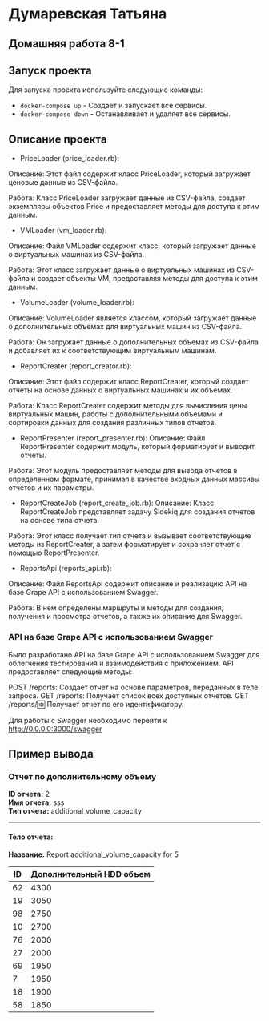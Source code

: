 # Думаревская Татьяна

## Домашняя работа 8-1

## Запуск проекта

Для запуска проекта используйте следующие команды:

- `docker-compose up` - Создает и запускает все сервисы.
- `docker-compose down` - Останавливает и удаляет все сервисы.

## Описание проекта
* PriceLoader (price_loader.rb):

Описание: Этот файл содержит класс PriceLoader, который загружает ценовые данные из CSV-файла.

Работа: Класс PriceLoader загружает данные из CSV-файла, создает экземпляры объектов Price и предоставляет методы для доступа к этим данным.

* VMLoader (vm_loader.rb):

Описание: Файл VMLoader содержит класс, который загружает данные о виртуальных машинах из CSV-файла.

Работа: Этот класс загружает данные о виртуальных машинах из CSV-файла и создает объекты VM, предоставляя методы для доступа к этим данным.

* VolumeLoader (volume_loader.rb):

Описание: VolumeLoader является классом, который загружает данные о дополнительных объемах для виртуальных машин из CSV-файла.

Работа: Он загружает данные о дополнительных объемах из CSV-файла и добавляет их к соответствующим виртуальным машинам.

* ReportCreater (report_creator.rb):

Описание: Этот файл содержит класс ReportCreater, который создает отчеты на основе данных о виртуальных машинах и их объемах.

Работа: Класс ReportCreater содержит методы для вычисления цены виртуальных машин, работы с дополнительными объемами и сортировки данных для создания различных типов отчетов.

* ReportPresenter (report_presenter.rb):
Описание: Файл ReportPresenter содержит модуль, который форматирует и выводит отчеты.

Работа: Этот модуль предоставляет методы для вывода отчетов в определенном формате, принимая в качестве входных данных массивы отчетов и их параметры.

* ReportCreateJob (report_create_job.rb):
Описание: Класс ReportCreateJob представляет задачу Sidekiq для создания отчетов на основе типа отчета.

Работа: Этот класс получает тип отчета и вызывает соответствующие методы из ReportCreater, а затем форматирует и сохраняет отчет с помощью ReportPresenter.

* ReportsApi (reports_api.rb):

Описание: Файл ReportsApi содержит описание и реализацию API на базе Grape API с использованием Swagger.

Работа: В нем определены маршруты и методы для создания, получения и просмотра отчетов, а также их описание для Swagger.

### API на базе Grape API с использованием Swagger
Было разработано API на базе Grape API с использованием Swagger для облегчения тестирования и взаимодействия с приложением. API предоставляет следующие методы:

POST /reports: Создает отчет на основе параметров, переданных в теле запроса.
GET /reports: Получает список всех доступных отчетов.
GET /reports/:id: Получает отчет по его идентификатору.

Для работы с Swagger необходимо перейти к http://0.0.0.0:3000/swagger

## Пример вывода 

### Отчет по дополнительному объему

**ID отчета:** 2  
**Имя отчета:** sss  
**Тип отчета:** additional_volume_capacity  

---

#### Тело отчета:

**Название:** Report additional_volume_capacity for 5

| ID | Дополнительный HDD объем |
|----|--------------------------|
| 62 | 4300                     |
| 19 | 3050                     |
| 98 | 2750                     |
| 10 | 2700                     |
| 76 | 2000                     |
| 27 | 2000                     |
| 69 | 1950                     |
| 7  | 1950                     |
| 18 | 1900                     |
| 58 | 1850                     |
